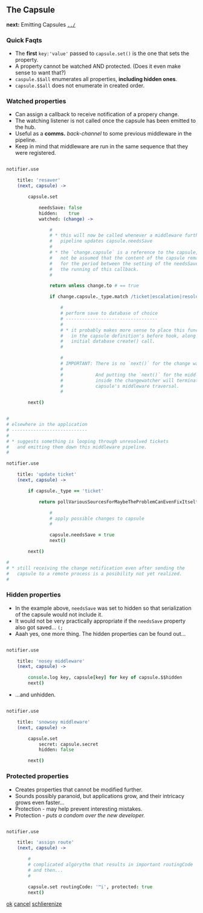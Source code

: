 The Capsule
-----------

**next:** Emitting Capsules [`../`](../)

### Quick Faqts

* The **first** `key:'value'` passed to `capsule.set()` is the one that sets the property.
* A property cannot be watched AND protected. (Does it even make sense to want that?)
* `caspule.$$all` enumerates all properties, **including hidden ones**.
* `capsule.$$all` does not enumerate in created order.


### Watched properties

* Can assign a callback to receive notification of a propery change.
* The watching listener is not called once the capsule has been emitted to the hub.
* Useful as a **comms.** *back-channel* to some previous middleware in the pipeline.
* Keep in mind that middleware are run in the same sequence that they were registered.

```coffee

notifier.use

    title: 'resaver'
    (next, capsule) -> 

        capsule.set

            needsSave: false
            hidden:    true
            watched: (change) -> 

                #
                # * this will now be called whenever a middleware further down the 
                #   pipeline updates capsule.needsSave
                # 
                # * the `change.capsule` is a reference to the capsule, it should
                #   not be assumed that the content of the capsule remains static
                #   for the period between the setting of the needsSave flag and
                #   the running of this callback.
                #

                return unless change.to # == true

                if change.capsule._type.match /ticket|escalation|resolution/

                    #
                    # perform save to database of choice
                    # ----------------------------------
                    # 
                    # * it probably makes more sense to place this functionality
                    #   in the capsule definition's before hook, along with the 
                    #   initial database create() call.
                    # 

                    #
                    # IMPORTANT: There is no `next()` for the change watcher
                    # 
                    #            And putting the `next()` for the middleware
                    #            inside the changewatcher will terminate the
                    #            capsule's middleware traversal.
                    #

        next()

```
```coffee

#
# elsewhere in the application
# ----------------------------
# 
# * suggests something is looping through unresolved tickets
#   and emitting them down this middleware pipeline.
# 

notifier.use

    title: 'update ticket'
    (next, capsule) -> 

        if capsule._type == 'ticket'

            return pollVariousSourcesForMaybeTheProblemCanEvenFixItself (err, res) -> 

                #
                # apply possible changes to capsule
                #

                capsule.needsSave = true
                next()

        next()

# 
# * still receiving the change notification even after sending the 
#   capsule to a remote process is a posibility not yet realized.
# 

```

### Hidden properties

* In the example above, `needsSave` was set to hidden so that serialization of the capsule would not include it.
* It would not be very practically appropriate if the `needsSave` property also got saved... `(;`
* Aaah yes, one more thing. The hidden properties can be found out...

```coffee

notifier.use

    title: 'nosey middleware'
    (next, capsule) -> 

        console.log key, capsule[key] for key of capsule.$$hidden
        next()

```
* ...and unhidden.

```coffee

notifier.use

    title: 'snowsey middleware'
    (next, capsule) -> 

        capsule.set 
            secret: capsule.secret
            hidden: false

        next()

```

### Protected properties

* Creates properties that cannot be modified further.
* Sounds possibly paranoid, but applications grow, and their intricacy grows even faster...
* Protection - may help prevent interesting mistakes.
* Protection - *puts a condom over the new developer.*

```coffee

notifier.use

    title: 'assign route'
    (next, capsule) -> 

        #
        # complicated algorythm that results in important routingCode
        # and then...
        # 

        capsule.set routingCode: '™i', protected: true
        next()


```

[ok]() [cancel]() [schlierenize]()


